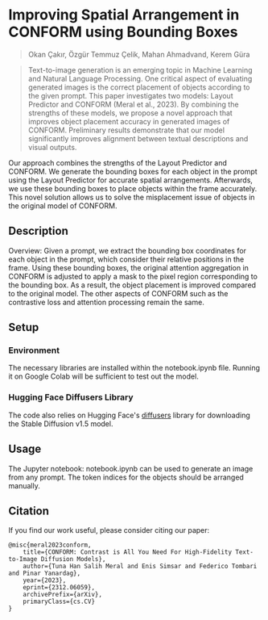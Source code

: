 # **Improving Spatial Arrangement in CONFORM using Bounding Boxes**



><p align="center">

>Okan Çakır, Özgür Temmuz Çelik, Mahan Ahmadvand, Kerem Güra

></p>
>
> Text-to-image generation is an emerging topic in
Machine Learning and Natural Language Processing. One critical aspect of evaluating generated
images is the correct placement of objects according to the given prompt. This paper investigates
two models: Layout Predictor
and CONFORM (Meral et al., 2023). By combining the strengths of these models, we propose a
novel approach that improves object placement
accuracy in generated images of CONFORM. Preliminary results demonstrate that our model significantly improves alignment between textual descriptions and visual outputs.




Our approach combines the strengths of the Layout Predictor and CONFORM. We generate the bounding boxes for each object in the prompt using the Layout Predictor for accurate spatial arrangements. Afterwards, we use these bounding boxes to place objects within the frame accurately. This novel solution allows us to solve the misplacement issue of objects in the original model of CONFORM.
</p>

## Description

Overview: Given a prompt, we extract the bounding box coordinates for each object in the prompt, which consider their relative positions in the frame. Using these bounding boxes, the original attention aggregation in CONFORM is adjusted to apply a mask to the pixel region corresponding to the bounding box. As a result, the object placement is improved compared to the original model. The other aspects of CONFORM such as the contrastive loss and attention processing remain the same.
</p>

## Setup

### Environment
The necessary libraries are installed within the notebook.ipynb file. Running it on Google Colab will be sufficient to test out the model.

### Hugging Face Diffusers Library
The code also relies on Hugging Face's [diffusers](https://github.com/huggingface/diffusers) library for downloading the Stable Diffusion v1.5 model. 


## Usage
The Jupyter notebook: notebook.ipynb can be used to generate an image from any prompt. The token indices for the objects should be arranged manually.

## Citation

If you find our work useful, please consider citing our paper:

```
@misc{meral2023conform,
    title={CONFORM: Contrast is All You Need For High-Fidelity Text-to-Image Diffusion Models},
    author={Tuna Han Salih Meral and Enis Simsar and Federico Tombari and Pinar Yanardag},
    year={2023},
    eprint={2312.06059},
    archivePrefix={arXiv},
    primaryClass={cs.CV}
}
```
